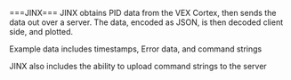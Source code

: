 ===JINX=== 
JINX obtains PID data from the VEX Cortex, then sends the data out over a server.
The data, encoded as JSON, is then decoded client side, and plotted.

Example data includes timestamps, Error data, and command strings

JINX also includes the ability to upload command strings to the server

